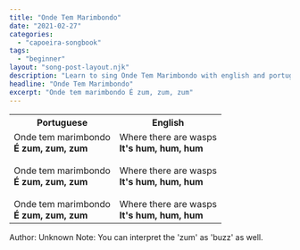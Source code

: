```yaml
---
title: "Onde Tem Marimbondo"
date: "2021-02-27"
categories:
  - "capoeira-songbook"
tags:
  - "beginner"
layout: "song-post-layout.njk"
description: "Learn to sing Onde Tem Marimbondo with english and portuguese translations along with a video to help you learn."
headline: "Onde Tem Marimbondo"
excerpt: "Onde tem marimbondo É zum, zum, zum"
---
```


<table class="capoeira-table">
    <tr class="header-row">
        <th>Portuguese</th>
        <th>English</th>
    </tr>
    <tr>
        <td>
            Onde tem marimbondo<br>
            <strong>É zum, zum, zum</strong><br><br>
            Onde tem marimbondo<br>
            <strong>É zum, zum, zum</strong><br><br>
            Onde tem marimbondo<br>
            <strong>É zum, zum, zum</strong>
        </td>
        <td>
            Where there are wasps<br>
            <strong>It's hum, hum, hum</strong><br><br>
            Where there are wasps<br>
            <strong>It's hum, hum, hum</strong><br><br>
            Where there are wasps<br>
            <strong>It's hum, hum, hum</strong>
        </td>
    </tr>
</table>

<figcaption>

Author: Unknown
Note: You can interpret the 'zum' as 'buzz' as well.

</figcaption>